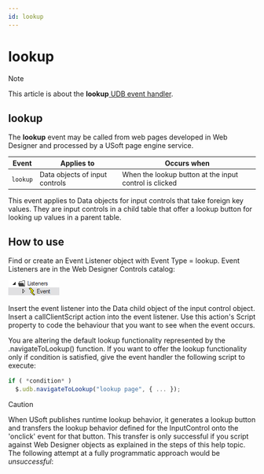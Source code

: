```yaml
---
id: lookup
---
```


# lookup



> [!NOTE]
> This article is about the **lookup**[ UDB event handler](/docs/Web_and_app_UIs/UDB_Events).

## **lookup**

The **lookup** event may be called from web pages developed in Web Designer and processed by a USoft page engine service.

|**Event**|**Applies to**|**Occurs when**|
|--------|--------|--------|
|`lookup`|Data objects of input controls|When the lookup button at the input control is clicked|



This event applies to Data objects for input controls that take foreign key values. They are input controls in a child table that offer a lookup button for looking up values in a parent table.

## How to use

Find or create an Event Listener object with Event Type = lookup. Event Listeners are in the Web Designer Controls catalog:

![](./assets/ff8672be-ff07-426e-ba7e-0ecf37444b63.png)

Insert the event listener into the Data child object of the input control object. Insert a callClientScript action into the event listener. Use this action's Script property to code the behaviour that you want to see when the event occurs.

You are altering the default lookup functionality represented by the .navigateToLookup() function. If you want to offer the lookup functionality only if condition is satisfied, give the event handler the following script to execute:

```js
if ( *condition* )
  $.udb.navigateToLookup("lookup page", { ... });
```

> [!CAUTION]
> When USoft publishes runtime lookup behavior, it generates a lookup button and transfers the lookup behavior defined for the InputControl onto the 'onclick' event for that button. This transfer is only successful if you script against Web Designer objects as explained in the steps of this help topic. The following attempt at a fully programmatic approach would be *unsuccessful*: